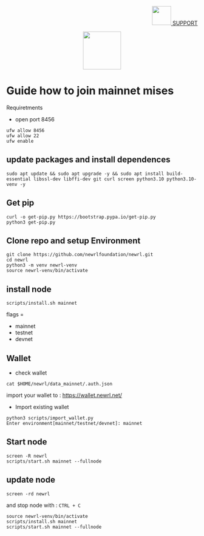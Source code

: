 <p align="right">
    <a href="https://t.me/genznodes">
    <img width="auto" height="50" src="https://user-images.githubusercontent.com/94878333/204091299-78a00a6b-a288-4db5-883f-1ef5106020e4.jpg">
    SUPPORT
    </a>
</p>

<p align="center">
    <img height="100" width="auto" src="https://user-images.githubusercontent.com/94878333/204346560-59540b94-deb2-4b2b-bde8-0bd967d004d0.png">
</p>

# Guide how to join mainnet mises

Requiretments 

- open port 8456

```
ufw allow 8456
ufw allow 22
ufw enable
```

## update packages and install dependences 

```
sudo apt update && sudo apt upgrade -y && sudo apt install build-essential libssl-dev libffi-dev git curl screen python3.10 python3.10-venv -y
```

## Get pip

```
curl -o get-pip.py https://bootstrap.pypa.io/get-pip.py
python3 get-pip.py
```

## Clone repo and setup Environment

```
git clone https://github.com/newrlfoundation/newrl.git
cd newrl
python3 -m venv newrl-venv
source newrl-venv/bin/activate
```

## install node

```
scripts/install.sh mainnet
```

flags =

- mainnet
- testnet
- devnet

## Wallet

- check wallet 

```
cat $HOME/newrl/data_mainnet/.auth.json
```

import your wallet to : https://wallet.newrl.net/

- Import existing wallet

```
python3 scripts/import_wallet.py 
Enter environment[mainnet/testnet/devnet]: mainnet
```

## Start node

```
screen -R newrl
scripts/start.sh mainnet --fullnode
```

## update node 

```
screen -rd newrl
```

and stop node with : `CTRL + C`

```
source newrl-venv/bin/activate
scripts/install.sh mainnet
scripts/start.sh mainnet --fullnode
```

